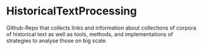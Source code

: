 # HistoricalTextProcessing

Github-Repo that collects links and information about collections of corpora of historical text as well as tools, methods, and implementations of strategies to analyse those on big scale.
